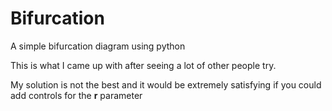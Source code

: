 # Bifurcation
A simple bifurcation diagram using python

This is what I came up with after seeing a lot of other people try.

My solution is not the best and it would be extremely satisfying if you could add controls for the **r** parameter
